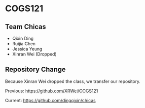 # COGS121

## Team Chicas
* Qixin Ding
* Ruijia Chen
* Jessica Yeung
* Xinran Wei (Dropped)

## Repository Change
Because Xinran Wei dropped the class, we transfer our repository. 

Previous: https://github.com/XRWei/COGS121 

Current: https://github.com/dingqixin/chicas
